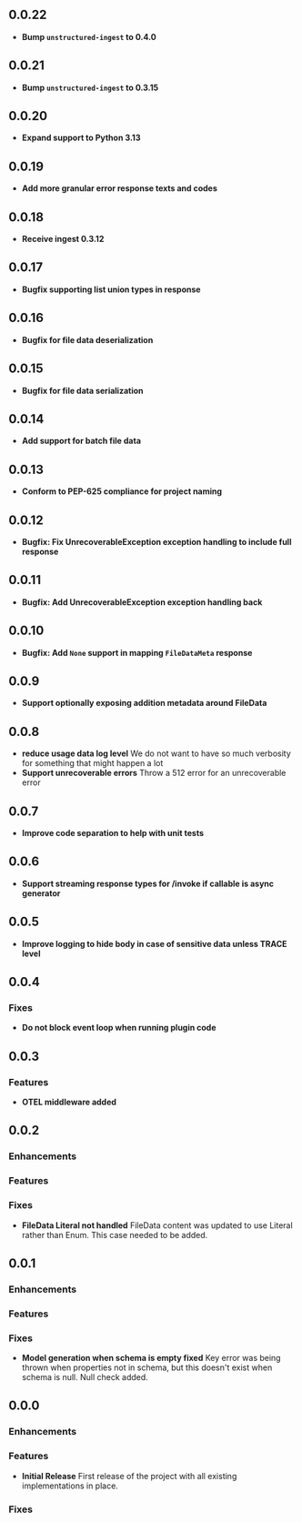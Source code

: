 ## 0.0.22

* **Bump `unstructured-ingest` to 0.4.0**

## 0.0.21

* **Bump `unstructured-ingest` to 0.3.15**

## 0.0.20

* **Expand support to Python 3.13**

## 0.0.19

* **Add more granular error response texts and codes**

## 0.0.18

* **Receive ingest 0.3.12**

## 0.0.17

* **Bugfix supporting list union types in response**

## 0.0.16

* **Bugfix for file data deserialization**

## 0.0.15

* **Bugfix for file data serialization**

## 0.0.14

* **Add support for batch file data**

## 0.0.13

* **Conform to PEP-625 compliance for project naming**

## 0.0.12

* **Bugfix: Fix UnrecoverableException exception handling to include full response**

## 0.0.11

* **Bugfix: Add UnrecoverableException exception handling back**

## 0.0.10

* **Bugfix: Add `None` support in mapping `FileDataMeta` response**

## 0.0.9

* **Support optionally exposing addition metadata around FileData**

## 0.0.8

* **reduce usage data log level** We do not want to have so much verbosity for something that might happen a lot
* **Support unrecoverable errors** Throw a 512 error for an unrecoverable error

## 0.0.7

* **Improve code separation to help with unit tests**

## 0.0.6

* **Support streaming response types for /invoke if callable is async generator**

## 0.0.5

* **Improve logging to hide body in case of sensitive data unless TRACE level**

## 0.0.4

### Fixes

* **Do not block event loop when running plugin code**

## 0.0.3

### Features

* **OTEL middleware added**

## 0.0.2

### Enhancements

### Features

### Fixes

* **FileData Literal not handled** FileData content was updated to use Literal rather than Enum. This case needed to be added. 

## 0.0.1

### Enhancements

### Features

### Fixes

* **Model generation when schema is empty fixed** Key error was being thrown when properties not in schema, but this doesn't exist when schema is null. Null check added. 

## 0.0.0

### Enhancements

### Features

* **Initial Release** First release of the project with all existing implementations in place. 

### Fixes

